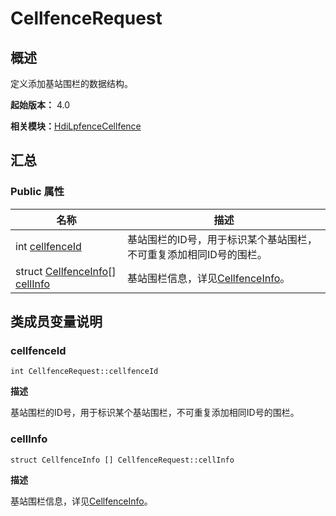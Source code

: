 # CellfenceRequest


## 概述

定义添加基站围栏的数据结构。

**起始版本：** 4.0

**相关模块：**[HdiLpfenceCellfence](_hdi_lpfence_cellfence.md)


## 汇总


### Public 属性

| 名称 | 描述 | 
| -------- | -------- |
| int [cellfenceId](#cellfenceid) | 基站围栏的ID号，用于标识某个基站围栏，不可重复添加相同ID号的围栏。  | 
| struct [CellfenceInfo](_cellfence_info.md)[] [cellInfo](#cellinfo) | 基站围栏信息，详见[CellfenceInfo](_cellfence_info.md)。  | 


## 类成员变量说明


### cellfenceId

```
int CellfenceRequest::cellfenceId
```
**描述**

基站围栏的ID号，用于标识某个基站围栏，不可重复添加相同ID号的围栏。


### cellInfo

```
struct CellfenceInfo [] CellfenceRequest::cellInfo
```
**描述**

基站围栏信息，详见[CellfenceInfo](_cellfence_info.md)。
